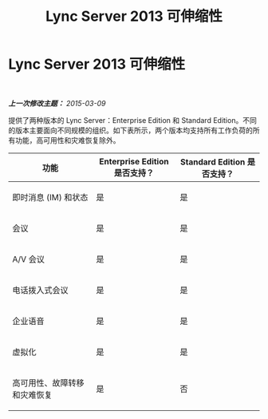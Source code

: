 ﻿---
title: Lync Server 2013 可伸缩性
TOCTitle: 可伸缩性
ms:assetid: 46fa0cb5-1507-4a12-ad3f-ba64585e2dc4
ms:mtpsurl: https://technet.microsoft.com/zh-cn/library/Gg417160(v=OCS.15)
ms:contentKeyID: 49312718
ms.date: 05/19/2016
mtps_version: v=OCS.15
ms.translationtype: HT
---

# Lync Server 2013 可伸缩性

 

_**上一次修改主题：** 2015-03-09_

提供了两种版本的 Lync Server：Enterprise Edition 和 Standard Edition。不同的版本主要面向不同规模的组织。如下表所示，两个版本均支持所有工作负荷的所有功能，高可用性和灾难恢复除外。


<table>
<colgroup>
<col style="width: 33%" />
<col style="width: 33%" />
<col style="width: 33%" />
</colgroup>
<thead>
<tr class="header">
<th>功能</th>
<th>Enterprise Edition 是否支持？</th>
<th>Standard Edition 是否支持？</th>
</tr>
</thead>
<tbody>
<tr class="odd">
<td><p>即时消息 (IM) 和状态</p></td>
<td><p>是</p></td>
<td><p>是</p></td>
</tr>
<tr class="even">
<td><p>会议</p></td>
<td><p>是</p></td>
<td><p>是</p></td>
</tr>
<tr class="odd">
<td><p>A/V 会议</p></td>
<td><p>是</p></td>
<td><p>是</p></td>
</tr>
<tr class="even">
<td><p>电话拨入式会议</p></td>
<td><p>是</p></td>
<td><p>是</p></td>
</tr>
<tr class="odd">
<td><p>企业语音</p></td>
<td><p>是</p></td>
<td><p>是</p></td>
</tr>
<tr class="even">
<td><p>虚拟化</p></td>
<td><p>是</p></td>
<td><p>是</p></td>
</tr>
<tr class="odd">
<td><p>高可用性、故障转移和灾难恢复</p></td>
<td><p>是</p></td>
<td><p>否</p></td>
</tr>
</tbody>
</table>

